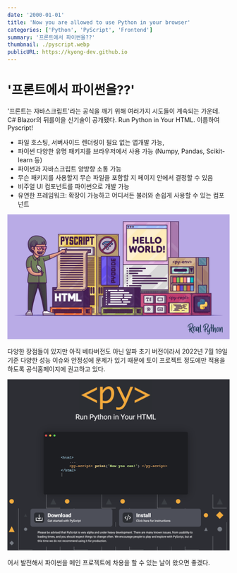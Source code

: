 ```yaml
---
date: '2000-01-01'
title: 'Now you are allowed to use Python in your browser'
categories: ['Python', 'PyScript', 'Frontend']
summary: '프론트에서 파이썬을??'
thumbnail: ./pyscript.webp
publicURL: https://kyong-dev.github.io
---
```

# '프론트에서 파이썬을??'

'프론트는 자바스크립트'라는 공식을 깨기 위해 여러가지 시도들이 계속되는 가운데. C# Blazor의 뒤를이을 신기술이 공개됐다. Run Python in Your HTML. 이름하여 Pyscript!

- 파일 호스팅, 서버사이드 렌더링이 필요 없는 앱개발 가능, 
- 파이썬 다양한 유명 패키지를 브라우저에서 사용 가능 (Numpy, Pandas, Scikit-learn 등)
- 파이썬과 자바스크립트 양방향 소통 가능
- 무슨 패키지를 사용할지 무슨 파일을 포함할 지 페이지 안에서 결정할 수 있음
- 비주얼 UI 컴포넌트를 파이썬으로 개발 가능
- 유연한 프레임워크: 확장이 가능하고 어디서든 불러와 손쉽게 사용할 수 있는 컴포넌트

![Pycript](./pyscript_img.webp)

다양한 장점들이 있지만 아직 베타버전도 아닌 알파 초기 버전이라서 2022년 7월 19일 기준 다양한 성능 이슈와 안정성에 문제가 있기 때문에 토이 프로젝트 정도에만 적용을 하도록 공식홈페이지에 권고하고 있다.

![Pyscript-Issue](./pyscript-issue.png)

어서 발전해서 파이썬을 메인 프로젝트에 차용을 할 수 있는 날이 왔으면 좋겠다.